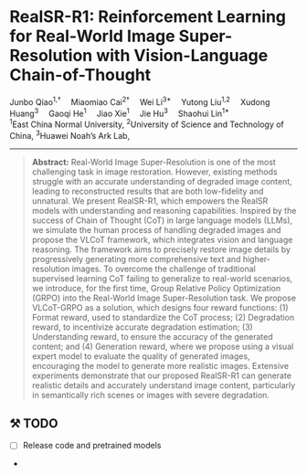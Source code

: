 # RealSR-R1: Reinforcement Learning for Real-World Image Super-Resolution with Vision-Language Chain-of-Thought

<div>
    Junbo Qiao<sup>1,†</sup>&emsp;
    Miaomiao Cai<sup>2†</sup>&emsp;
    Wei Li<sup>3*</sup>&emsp;
    Yutong Liu<sup>1,2</sup>&emsp;
    Xudong Huang<sup>3</sup>&emsp;
    Gaoqi He<sup>1</sup>&emsp;
    Jiao Xie<sup>1</sup>&emsp;
    Jie Hu<sup>3</sup>&emsp;
    Shaohui Lin<sup>1*</sup>&emsp;
</div>

<div>
    <sup>1</sup>East China Normal University, <sup>2</sup>University of Science and Technology of China, <sup>3</sup>Huawei Noah’s Ark Lab, <br/>
</div>

---

> **Abstract:** 
Real-World Image Super-Resolution is one of the most challenging task in image restoration. However, existing methods struggle with an accurate understanding of degraded image content, leading to reconstructed results that are both low-fidelity and unnatural. We present RealSR-R1, which empowers the RealSR models with understanding and reasoning capabilities. Inspired by the success of Chain of Thought (CoT) in large language models (LLMs), we simulate the human process of handling degraded images and propose the VLCoT framework, which integrates vision and language reasoning. The framework aims to precisely restore image details by progressively generating more comprehensive text and higher-resolution images. To overcome the challenge of traditional supervised learning CoT failing to generalize to real-world scenarios, we introduce, for the first time, Group Relative Policy Optimization (GRPO) into the Real-World Image Super-Resolution task. We propose VLCoT-GRPO as a solution, which designs four reward functions: (1) Format reward, used to standardize the CoT process; (2) Degradation reward, to incentivize accurate degradation estimation; (3) Understanding reward, to ensure the accuracy of the generated content; and (4) Generation reward, where we propose using a visual expert model to evaluate the quality of generated images, encouraging the model to generate more realistic images. Extensive experiments demonstrate that our proposed RealSR-R1 can generate realistic details and accurately understand image content, particularly in semantically rich scenes or images with severe degradation.
>
## ⚒️ TODO

* [ ] Release code and pretrained models
-
